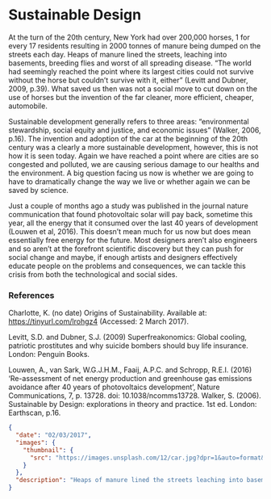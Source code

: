 # Sustainable Design

At the turn of the 20th century, New York had over 200,000 horses, 1 for every 17 residents resulting in 2000 tonnes of manure being dumped on the streets each day. Heaps of manure lined the streets, leaching into basements, breeding flies and worst of all spreading disease. “The world had seemingly reached the point where its largest cities could not survive without the horse but couldn’t survive with it, either” (Levitt and Dubner, 2009, p.39). What saved us then was not a social move to cut down on the use of horses but the invention of the far cleaner, more efficient, cheaper, automobile.

Sustainable development generally refers to three areas: “environmental stewardship, social equity and justice, and economic issues” (Walker, 2006, p.16). The invention and adoption of the car at the beginning of the 20th century was a clearly a more sustainable development, however, this is not how it is seen today. Again we have reached a point where are cities are so congested and polluted, we are causing serious damage to our healths and the environment. A big question facing us now is whether we are going to have to dramatically change the way we live or whether again we can be saved by science.

Just a couple of months ago a study was published in the journal nature communication that found photovoltaic solar will pay back, sometime this year, all the energy that it consumed over the last 40 years of development (Louwen et al, 2016). This doesn’t mean much for us now but does mean essentially free energy for the future. Most designers aren’t also engineers and so aren’t at the forefront scientific discovery but they can push for social change and maybe, if enough artists and designers effectively educate people on the problems and consequences, we can tackle this crisis from both the technological and social sides.

### References

Charlotte, K. (no date) Origins of Sustainability. Available at: https://tinyurl.com/lrohgz4 (Accessed: 2 March 2017).

Levitt, S.D. and Dubner, S.J. (2009) Superfreakonomics: Global cooling, patriotic prostitutes and why suicide bombers should buy life insurance. London: Penguin Books.

Louwen, A., van Sark, W.G.J.H.M., Faaij, A.P.C. and Schropp, R.E.I. (2016) ‘Re-assessment of net energy production and greenhouse gas emissions avoidance after 40 years of photovoltaics development’, Nature Communications, 7, p. 13728. doi: 10.1038/ncomms13728.
Walker, S. (2006). Sustainable by Design: explorations in theory and practice. 1st ed. London: Earthscan, p.16.



```json
{
  "date": "02/03/2017",
  "images": {
    "thumbnail": { 
      "src": "https://images.unsplash.com/12/car.jpg?dpr=1&auto=format&fit=crop&w=767&h=463&q=80&cs=tinysrgb&crop="
  	}
  },
  "description": "Heaps of manure lined the streets leaching into basements breeding flies and spreading disease."
}
```

